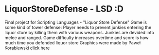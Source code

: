 # LiquorStoreDefense - LSD :D
Final project for Scripting Languages - "Liquor Store Defense"
Game is some kind of tower defense: Player needs to prevent junkies entering the liquor store by killing them with various weapons. Junkies are devided into melee and ranged. Game difficulty increases overtime and score is how much time you defended liquor store
Graphics were made by Paweł Korabiewski [click here](https://www.instagram.com/xmakaronito/)
